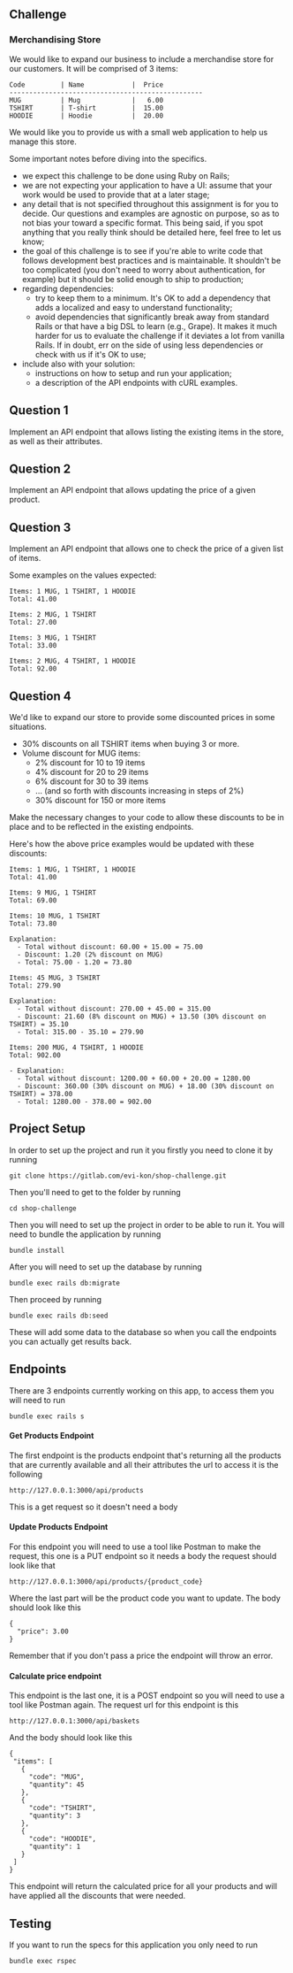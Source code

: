 Challenge
-----
### Merchandising Store

We would like to expand our business to include a merchandise store for our customers. It will be comprised of 3 items:

```
Code         | Name            |  Price
-------------------------------------------------
MUG          | Mug             |   6.00
TSHIRT       | T-shirt         |  15.00
HOODIE       | Hoodie          |  20.00
```
We would like you to provide us with a small web application to help us manage this store.

Some important notes before diving into the specifics.

- we expect this challenge to be done using Ruby on Rails;
- we are not expecting your application to have a UI: assume that your work would be used to provide that at a later stage;
- any detail that is not specified throughout this assignment is for you to decide. Our questions and examples are agnostic on purpose, so as to not bias your toward a specific format. This being said, if you spot anything that you really think should be detailed here, feel free to let us know;
- the goal of this challenge is to see if you're able to write code that follows development best practices and is maintainable. It shouldn't be too complicated (you don't need to worry about authentication, for example) but it should be solid enough to ship to production;
- regarding dependencies:
  - try to keep them to a minimum. It's OK to add a dependency that adds a localized and easy to understand functionality;
  - avoid dependencies that significantly break away from standard Rails or that have a big DSL to learn (e.g., Grape). It makes it much harder for us to evaluate the challenge if it deviates a lot from vanilla Rails. If in doubt, err on the side of using less dependencies or check with us if it's OK to use;
- include also with your solution:
  - instructions on how to setup and run your application;
  - a description of the API endpoints with cURL examples.

## Question 1

Implement an API endpoint that allows listing the existing items in the store, as well as their attributes.

## Question 2

Implement an API endpoint that allows updating the price of a given product.

## Question 3

Implement an API endpoint that allows one to check the price of a given list of items.

Some examples on the values expected:
```
Items: 1 MUG, 1 TSHIRT, 1 HOODIE
Total: 41.00
```
```
Items: 2 MUG, 1 TSHIRT
Total: 27.00
```
```
Items: 3 MUG, 1 TSHIRT
Total: 33.00
```
```
Items: 2 MUG, 4 TSHIRT, 1 HOODIE
Total: 92.00
```
## Question 4

We'd like to expand our store to provide some discounted prices in some situations.

- 30% discounts on all TSHIRT items when buying 3 or more.
- Volume discount for MUG items:
  - 2% discount for 10 to 19 items
  - 4% discount for 20 to 29 items
  - 6% discount for 30 to 39 items
  - ... (and so forth with discounts increasing in steps of 2%)
  - 30% discount for 150 or more items

Make the necessary changes to your code to allow these discounts to be in place and to be reflected in the existing endpoints.

Here's how the above price examples would be updated with these discounts:
```
Items: 1 MUG, 1 TSHIRT, 1 HOODIE
Total: 41.00
```
```
Items: 9 MUG, 1 TSHIRT
Total: 69.00
```
```
Items: 10 MUG, 1 TSHIRT
Total: 73.80

Explanation:
  - Total without discount: 60.00 + 15.00 = 75.00
  - Discount: 1.20 (2% discount on MUG)
  - Total: 75.00 - 1.20 = 73.80
```
```
Items: 45 MUG, 3 TSHIRT
Total: 279.90

Explanation:
  - Total without discount: 270.00 + 45.00 = 315.00
  - Discount: 21.60 (8% discount on MUG) + 13.50 (30% discount on TSHIRT) = 35.10
  - Total: 315.00 - 35.10 = 279.90
```
```
Items: 200 MUG, 4 TSHIRT, 1 HOODIE
Total: 902.00

- Explanation:
  - Total without discount: 1200.00 + 60.00 + 20.00 = 1280.00
  - Discount: 360.00 (30% discount on MUG) + 18.00 (30% discount on TSHIRT) = 378.00
  - Total: 1280.00 - 378.00 = 902.00
```

Project Setup
-----
In order to set up the project and run it you firstly you need to clone it by running

```
git clone https://gitlab.com/evi-kon/shop-challenge.git
```

Then you'll need to get to the folder by running

```
cd shop-challenge
```

Then you will need to set up the project in order to be able to run it. You will need to bundle the application by running

```
bundle install
```

After you will need to set up the database by running

```
bundle exec rails db:migrate
```

Then proceed by running

```
bundle exec rails db:seed
```

These will add some data to the database so when you call the endpoints you can actually get results back.


Endpoints
-----

There are 3 endpoints currently working on this app, to access them you will need to run 

```
bundle exec rails s
```

#### Get Products Endpoint
The first endpoint is the products endpoint that's returning all the products that are currently available and all their attributes the url to access it is the following 

```
http://127.0.0.1:3000/api/products
```

This is a get request so it doesn't need a body

#### Update Products Endpoint
For this endpoint you will need to use a tool like Postman to make the request, this one is a PUT endpoint so it needs a body the request should look like that 

```
http://127.0.0.1:3000/api/products/{product_code}
```

Where the last part will be the product code you want to update. The body should look like this 

```
{
  "price": 3.00
}
```
Remember that if you don't pass a price the endpoint will throw an error.

#### Calculate price endpoint
This endpoint is the last one, it is a POST endpoint so you will need to use a tool like Postman again. The request url for this endpoint is this

```
http://127.0.0.1:3000/api/baskets
```
And the body should look like this

```
{
 "items": [
   {
     "code": "MUG",
     "quantity": 45
   },
   {
     "code": "TSHIRT",
     "quantity": 3
   },
   {
     "code": "HOODIE",
     "quantity": 1
   }
 ]
}
```
This endpoint will return the calculated price for all your products and will have applied all the discounts that were needed.

Testing
----
If you want to run the specs for this application you only need to run

```
bundle exec rspec
```
